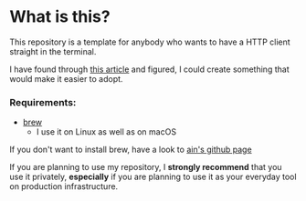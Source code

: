 # What is this?

This repository is a template for anybody who wants to have a HTTP client straight in the terminal. 

I have found through [this article](https://golangexample.com/an-http-api-client-for-the-terminal/) and figured, I could create something that would make it easier to adopt.

### Requirements:

* [brew](https://brew.sh)
  * I use it on Linux as well as on macOS

If you don't want to install brew, have a look to [ain's github page](https://github.com/jonaslu/ain)


If you are planning to use my repository, I **strongly recommend** that you use it privately, **especially** if you are planning to use it as your everyday tool on production infrastructure. 
